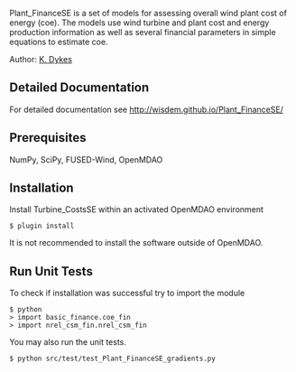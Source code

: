 Plant_FinanceSE is a set of models for assessing overall wind plant cost of energy (coe).  The models use wind turbine and plant cost and energy production information as well as several financial parameters in simple equations to estimate coe.

Author: [K. Dykes](mailto:katherine.dykes@nrel.gov)

## Detailed Documentation

For detailed documentation see <http://wisdem.github.io/Plant_FinanceSE/>

## Prerequisites

NumPy, SciPy, FUSED-Wind, OpenMDAO

## Installation

Install Turbine_CostsSE within an activated OpenMDAO environment

	$ plugin install

It is not recommended to install the software outside of OpenMDAO.

## Run Unit Tests

To check if installation was successful try to import the module

	$ python
	> import basic_finance.coe_fin
	> import nrel_csm_fin.nrel_csm_fin

You may also run the unit tests.

	$ python src/test/test_Plant_FinanceSE_gradients.py

